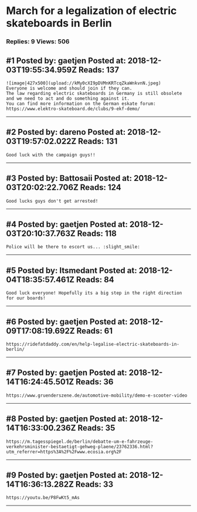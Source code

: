 # March for a legalization of electric skateboards in Berlin

### Replies: 9 Views: 506

## \#1 Posted by: gaetjen Posted at: 2018-12-03T19:55:34.959Z Reads: 137

```
![image|427x500](upload://kMy0cXI9pDVMnKRTcqZkaWnkvnN.jpeg) 
Everyone is welcome and should join if they can.
The law regarding electric skateboards in Germany is still obsolete and we need to act and do something against it.
You can find more information on the German eskate forum: https://www.elektro-skateboard.de/clubs/9-ekf-demo/
```

---
## \#2 Posted by: dareno Posted at: 2018-12-03T19:57:02.022Z Reads: 131

```
Good luck with the campaign guys!!
```

---
## \#3 Posted by: Battosaii Posted at: 2018-12-03T20:02:22.706Z Reads: 124

```
Good lucks guys don't get arrested!
```

---
## \#4 Posted by: gaetjen Posted at: 2018-12-03T20:10:37.763Z Reads: 118

```
Police will be there to escort us... :slight_smile:
```

---
## \#5 Posted by: Itsmedant Posted at: 2018-12-04T18:35:57.461Z Reads: 84

```
Good luck everyone! Hopefully its a big step in the right direction for our boards!
```

---
## \#6 Posted by: gaetjen Posted at: 2018-12-09T17:08:19.692Z Reads: 61

```
https://ridefatdaddy.com/en/help-legalise-electric-skateboards-in-berlin/
```

---
## \#7 Posted by: gaetjen Posted at: 2018-12-14T16:24:45.501Z Reads: 36

```
https://www.gruenderszene.de/automotive-mobility/demo-e-scooter-video
```

---
## \#8 Posted by: gaetjen Posted at: 2018-12-14T16:33:00.236Z Reads: 35

```
https://m.tagesspiegel.de/berlin/debatte-um-e-fahrzeuge-verkehrsminister-bestaetigt-gehweg-plaene/23762336.html?utm_referrer=https%3A%2F%2Fwww.ecosia.org%2F
```

---
## \#9 Posted by: gaetjen Posted at: 2018-12-14T16:36:13.282Z Reads: 33

```
https://youtu.be/P8FwKt5_mAs
```

---
